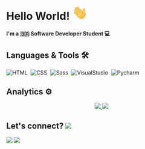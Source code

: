 # Hello World! <img src=https://raw.githubusercontent.com/ABSphreak/ABSphreak/master/gifs/Hi.gif width="40">

#### I'm a 🇧🇷 Software Developer Student 💻

## Languages & Tools 🛠

![HTML](https://img.shields.io/badge/HTML5-E34F26?style=plastic&logo=html5&logoColor=white)&nbsp;
![CSS](https://img.shields.io/badge/CSS3-1572B6?style=plastic&logo=css3&logoColor=white)&nbsp;
![Sass](https://img.shields.io/badge/Sass-CC6699?style=plastic&logo=sass&logoColor=white)&nbsp;
![VisualStudio](https://img.shields.io/badge/Visual_Studio_Code-0078D4?style=plastic&logo=visual%20studio%20code&logoColor=white)&nbsp;
![Pycharm](https://img.shields.io/badge/PyCharm-05122A?&style=plastic&logo=PyCharm&logoColor=white)&nbsp;

## Analytics ⚙️

<p align="center">
  <a href="https://github.com/idomelo">
    <img height="170em" src="https://github-readme-stats.vercel.app/api/?username=idomelo&count_private=true&show_icons=true"/>
    <img height="170em" src="https://github-readme-stats.vercel.app/api/top-langs/?username=idomelo&layout=compact&langs_count=8&hide=HCL"/>
  </a>
</p>

## Let's connect? <img src=https://emojipedia-us.s3.dualstack.us-west-1.amazonaws.com/thumbs/160/apple/285/handshake_1f91d.png width="30">
  
<div>
  <a href = "mailto:idomelo123@gmail.com"><img src="https://img.shields.io/badge/idomelo123@gmail.com-D14836?style=plastic&logo=gmail&logoColor=white"></a>
  <a href="https://www.linkedin.com/in/idomelo"><img src="https://img.shields.io/badge/idomelo-0077B5?style=plastic&logo=linkedin&logoColor=white"></a>
  
<!--   ![Snake animation](https://github.com/idomelo/idomelo/blob/output/github-contribution-grid-snake.svg) -->
</div>
